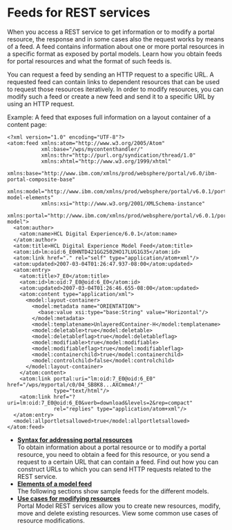 # Feeds for REST services

When you access a REST service to get information or to modify a portal resource, the response and in some cases also the request works by means of a feed. A feed contains information about one or more portal resources in a specific format as exposed by portal models. Learn how you obtain feeds for portal resources and what the format of such feeds is.

You can request a feed by sending an HTTP request to a specific URL. A requested feed can contain links to dependent resources that can be used to request those resources iteratively. In order to modify resources, you can modify such a feed or create a new feed and send it to a specific URL by using an HTTP request.

Example: A feed that exposes full information on a layout container of a content page:

```
<?xml version="1.0" encoding="UTF-8"?>
<atom:feed xmlns:atom="http://www.w3.org/2005/Atom" 
           xml:base="/wps/mycontenthandler/" 
           xmlns:thr="http://purl.org/syndication/thread/1.0" 
           xmlns:xhtml="http://www.w3.org/1999/xhtml" 
           xmlns:base="http://www.ibm.com/xmlns/prod/websphere/portal/v6.0/ibm-portal-composite-base" 
           xmlns:model="http://www.ibm.com/xmlns/prod/websphere/portal/v6.0.1/portal-model-elements" 
           xmlns:xsi="http://www.w3.org/2001/XMLSchema-instance" 
           xmlns:portal="http://www.ibm.com/xmlns/prod/websphere/portal/v6.0.1/portal-model">
  <atom:author>
    <atom:name>HCL Digital Experience/6.0.1</atom:name>
  </atom:author>
  <atom:title>HCL Digital Experience Model Feed</atom:title>
  <atom:id>lm:oid:6_E0HNTD421GG2502HO17LUG1G35</atom:id>
  <atom:link href="." rel="self" type="application/atom+xml"/>
  <atom:updated>2007-03-04T01:26:47.937-08:00</atom:updated>
  <atom:entry>
    <atom:title>7_E0</atom:title>
    <atom:id>lm:oid:7_E0@oid:6_E0</atom:id>
    <atom:updated>2007-03-04T01:26:46.655-08:00</atom:updated>
    <atom:content type="application/xml">
      <model:layout-container>
        <model:metadata name="ORIENTATION">
          <base:value xsi:type="base:String" value="Horizontal"/>
        </model:metadata>
        <model:templatename>UnlayeredContainer-H</model:templatename>
        <model:deletable>true</model:deletable>
        <model:deletableflag>true</model:deletableflag>
        <model:modifiable>true</model:modifiable>
        <model:modifiableflag>true</model:modifiableflag>
        <model:containerchild>true</model:containerchild>
        <model:controlchild>false</model:controlchild>
      </model:layout-container>
    </atom:content>
    <atom:link portal:uri="lm:oid:7_E0@oid:6_E0" href="/wps/myportal/c0/04_SB8K8...AXCmmeA!/" 
               type="text/html"/>
    <atom:link href="?uri=lm:oid:7_E0@oid:6_E0&verb=download&levels=2&rep=compact" 
               rel="replies" type="application/atom+xml"/>
  </atom:entry>
  <model:allportletsallowed>true</model:allportletsallowed>
</atom:feed>

```

-   **[Syntax for addressing portal resources](../feeds_rest_svc/syntax_for_portal_resource/index.md)**  
To obtain information about a portal resource or to modify a portal resource, you need to obtain a feed for this resource, or you send a request to a certain URL that can contain a feed. Find out how you can construct URLs to which you can send HTTP requests related to the REST service.
-   **[Elements of a model feed](rest_feed_elements.md)**  
The following sections show sample feeds for the different models.
-   **[Use cases for modifying resources](../feeds_rest_svc/use_cases_for_resource_mod/index.md)**  
Portal Model REST services allow you to create new resources, modify, move and delete existing resources. View some common use cases of resource modifications.


